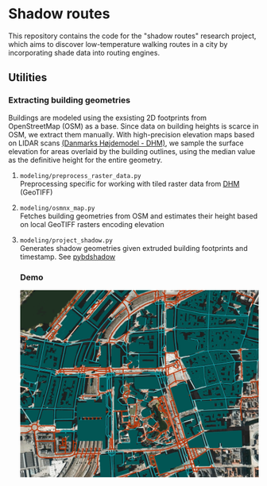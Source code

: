 # Shadow routes
This repository contains the code for the "shadow routes" research project, which aims to discover low-temperature walking routes in a city by incorporating shade data into routing engines.

## Utilities

### Extracting building geometries
Buildings are modeled using the exsisting 2D footprints from OpenStreetMap (OSM) as a base. Since data on building heights is scarce in OSM, we extract them manually. With high-precision elevation maps based on LIDAR scans [(Danmarks Højdemodel - DHM)](https://kortviseren.dk/side/hoejdemodeller.html), we sample the surface elevation for areas overlaid by the building outlines, using the median value as the definitive height for the entire geometry. 

1. `modeling/preprocess_raster_data.py` \
    Preprocessing specific for working with tiled raster data from [DHM](https://dataforsyningen.dk/data/930) (GeoTIFF)
    
2. `modeling/osmnx_map.py` \
    Fetches building geometries from OSM and estimates their height based on local GeoTIFF rasters encoding elevation

3. `modeling/project_shadow.py` \
    Generates shadow geometries given extruded building footprints and timestamp. See [pybdshadow](https://github.com/ni1o1/pybdshadow)
    
    ### Demo
    ![Building shadows central CPH](./misc/demo_gif.gif)
